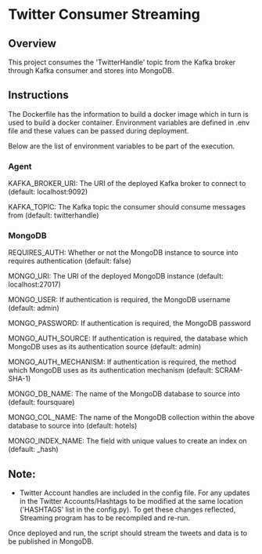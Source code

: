 # Twitter Consumer Streaming
## Overview
This project consumes the 'TwitterHandle' topic from the Kafka broker through Kafka consumer and stores into MongoDB. 

## Instructions

The Dockerfile has the information to build a docker image which in turn is used to build a docker container. Environment variables are defined in .env file and these values can be passed during deployment. 

Below are the list of environment variables to be part of the execution.

### Agent
KAFKA_BROKER_URI: The URI of the deployed Kafka broker to connect to (default: localhost:9092)

KAFKA_TOPIC: The Kafka topic the consumer should consume messages from (default: twitterhandle)

### MongoDB
REQUIRES_AUTH: Whether or not the MongoDB instance to source into requires authentication (default: false)

MONGO_URI: The URI of the deployed MongoDB instance (default: localhost:27017)

MONGO_USER: If authentication is required, the MongoDB username (default: admin)

MONGO_PASSWORD: If authentication is required, the MongoDB password

MONGO_AUTH_SOURCE: If authentication is required, the database which MongoDB uses as its authentication source (default: admin)

MONGO_AUTH_MECHANISM: If authentication is required, the method which MongoDB uses as its authentication mechanism (default: SCRAM-SHA-1)

MONGO_DB_NAME: The name of the MongoDB database to source into (default: foursquare)

MONGO_COL_NAME: The name of the MongoDB collection within the above database to source into (default: hotels)

MONGO_INDEX_NAME: The field with unique values to create an index on (default: _hash)

## Note:
* Twitter Account handles are included in the config file. For any updates in the Twitter Accounts/Hashtags to be modified at the same location ('HASHTAGS' list in the config.py). To get these changes reflected, Streaming program has to be recompiled and re-run.

Once deployed and run, the script should stream the tweets and data is to be published in MongoDB. 

